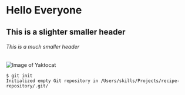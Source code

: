 # Hello Everyone 
## This is a slighter smaller header
###### This is a much smaller header

![Image of Yaktocat](https://octodex.github.com/images/yaktocat.png) 

```
$ git init
Initialized empty Git repository in /Users/skills/Projects/recipe-repository/.git/
```
